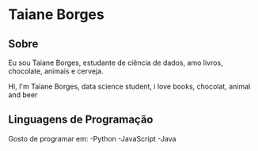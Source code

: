 # Taiane Borges

## Sobre

Eu sou Taiane Borges, estudante de ciência de dados, amo livros, chocolate, animais e cerveja.

Hi, I'm Taiane Borges, data science student, i love books, chocolat, animal and beer

## Linguagens de Programação

Gosto de programar em:
-Python
-JavaScript
-Java